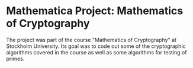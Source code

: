 # Mathematica Project: Mathematics of Cryptography

The project was part of the course "Mathematics of Cryptography" at Stockholm University. Its goal was to code out some of the cryptographic algorithms covered in the course as well as some algorithms for testing of primes.



